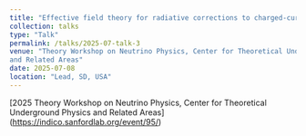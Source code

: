```yaml
---
title: "Effective field theory for radiative corrections to charged-current processes: neutron decay and Vud"
collection: talks
type: "Talk"
permalink: /talks/2025-07-talk-3
venue: "Theory Workshop on Neutrino Physics, Center for Theoretical Underground Physics
and Related Areas"
date: 2025-07-08
location: "Lead, SD, USA"
---
```


[2025 Theory Workshop on Neutrino Physics, Center for Theoretical Underground Physics
and Related Areas] (https://indico.sanfordlab.org/event/95/)
